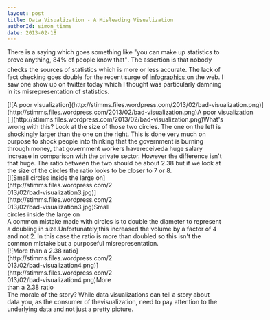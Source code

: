 ```yaml
---
layout: post
title: Data Visualization - A Misleading Visualization
authorId: simon_timms
date: 2013-02-18
---
```


There is a saying which goes something like "you can make up statistics to prove anything, 84% of people know that". The assertion is that nobody checks the sources of statistics which is more or less accurate. The lack of fact checking goes double for the recent surge of [infographics ](http://en.wikipedia.org/wiki/Infographic)on the web. I saw one show up on twitter today which I thought was particularly damning in its misrepresentation of statistics.

<div class="wp-caption aligncenter" id="attachment_2327" style="width: 760px">[![A poor visualization](http://stimms.files.wordpress.com/2013/02/bad-visualization.png)](http://stimms.files.wordpress.com/2013/02/bad-visualization.png)A poor visualization

</div>[  
](http://stimms.files.wordpress.com/2013/02/bad-visualization.png)What's wrong with this? Look at the size of those two circles. The one on the left is shockingly larger than the one on the right. This is done very much on purpose to shock people into thinking that the government is burning through money, that government workers havereceiveda huge salary increase in comparison with the private sector. However the difference isn't that huge. The ratio between the two should be about 2.38 but if we look at the size of the circles the ratio looks to be closer to 7 or 8.

<div class="wp-caption aligncenter" id="attachment_2337" style="width: 252px">[![Small circles inside the large on](http://stimms.files.wordpress.com/2013/02/bad-visualization3.jpg)](http://stimms.files.wordpress.com/2013/02/bad-visualization3.jpg)Small circles inside the large on

</div>A common mistake made with circles is to double the diameter to represent a doubling in size.Unfortunately,this increased the volume by a factor of 4 and not 2. In this case the ratio is more than doubled so this isn't the common mistake but a purposeful misrepresentation.

<div class="wp-caption aligncenter" id="attachment_2330" style="width: 247px">[![More than a 2.38 ratio](http://stimms.files.wordpress.com/2013/02/bad-visualization4.png)](http://stimms.files.wordpress.com/2013/02/bad-visualization4.png)More than a 2.38 ratio

</div>The morale of the story? While data visualizations can tell a story about data you, as the consumer of thevisualization, need to pay attention to the underlying data and not just a pretty picture.



